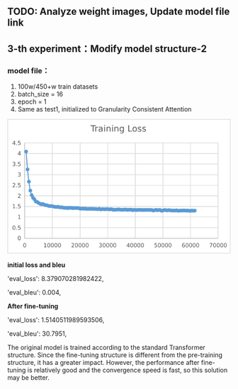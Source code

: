 ## TODO: Analyze weight images, Update model file link

## 3-th experiment：Modify model structure-2

### model file： 

1. 100w/450+w train datasets
2. batch_size = 16
3. epoch = 1
4. Same as test1, initialized to Granularity Consistent Attention

!["Training Loss"](test3.png)

__initial loss and bleu__

'eval_loss': 8.379070281982422, 

'eval_bleu': 0.004,


__After fine-tuning__

'eval_loss': 1.5140511989593506, 

'eval_bleu': 30.7951,

The original model is trained according to the standard Transformer structure. Since the fine-tuning structure is different from the pre-training structure, it has a greater impact. However, the performance after fine-tuning is relatively good and the convergence speed is fast, so this solution may be better.